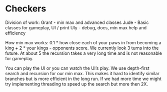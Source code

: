 # Checkers
Division of work:
Grant - min max and advanced classes
Jude - Basic classes for gameplay, UI / print
Uly - debug, docs, min max help and efficiency 

How min max works:
0.1 * how close each of your paws in from becoming a king + 2 * your kings - opponents score.
We currently look 3 turns into the future. At about 5 the recursion takes a very long time and is not reasonable for gameplay.

You can play the UI or you can watch the UI’s play. We use depth-first search and recursion for our min max. This makes it hard to identify similar branches but is more efficient in the long run. If we had more time we might try implementing threading to speed up the search but more then 2X.

 

